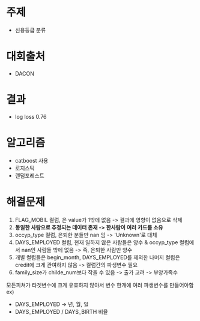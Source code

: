 # 주제
- 신용등급 분류

# 대회출처
- DACON

# 결과
- log loss 0.76

# 알고리즘 
- catboost 사용
- 로지스틱
- 랜덤포레스트

# 해결문제
1. FLAG_MOBIL 컬럼, 은 value가 1밖에 없음 -> 결과에 영향이 없음으로 삭제
6. **동일한 사람으로 추정되는 데이터 존재 -> 한사람이 여러 카드를 소유**
2. occyp_type 컬럼, 은퇴한 분들만 nan 임 -> 'Unknown'로 대체
3. DAYS_EMPLOYED 컬럼, 현재 일하지 않은 사람들은 양수 & occyp_type 컬럼에서 nan인 사람들 밖에 없음 -> 즉, 은퇴한 사람만 양수
4. 개별 컬럼들은 begin_month, DAYS_EMPLOYED를 제외한 나머지 컬럼은 credit에 크게 관여하지 않음 -> 컬럼간의 파생변수 필요
5. family_size가 childe_num보다 작을 수 있음 -> 출가 고려 -> 부양가족수

모든피쳐가 타겟변수에 크게 유효하지 않아서 변수 한개에 여러 파생변수를 만들어야함
ex) 
  - DAYS_EMPLOYED -> 년, 월, 일
  - DAYS_EMPLOYED / DAYS_BIRTH 비율
